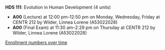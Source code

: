**HDS 111**: Evolution in Human Development (4 units)

- **A00** (Lecture) at 12:00 pm–12:50 pm on Monday, Wednesday, Friday at CENTR 212 by Wilder, Linnea Lorene (A53022028)
- **A00** (Final Exam) at 11:30 am–2:29 pm on Thursday at CENTR 212 by Wilder, Linnea Lorene (A53022028)

[Enrollment numbers over time](./HDS111.tsv)
